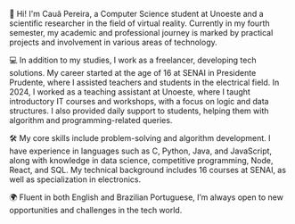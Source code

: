 
👋 Hi! I'm Cauã Pereira, a Computer Science student at Unoeste and a scientific researcher in the field of virtual reality. Currently in my fourth semester, my academic and professional journey is marked by practical projects and involvement in various areas of technology.

💻 In addition to my studies, I work as a freelancer, developing tech solutions. My career started at the age of 16 at SENAI in Presidente Prudente, where I assisted teachers and students in the electrical field. In 2024, I worked as a teaching assistant at Unoeste, where I taught introductory IT courses and workshops, with a focus on logic and data structures. I also provided daily support to students, helping them with algorithm and programming-related queries.

🛠️ My core skills include problem-solving and algorithm development. I have experience in languages such as C, Python, Java, and JavaScript, along with knowledge in data science, competitive programming, Node, React, and SQL. My technical background includes 16 courses at SENAI, as well as specialization in electronics.

🌍 Fluent in both English and Brazilian Portuguese, I’m always open to new opportunities and challenges in the tech world.
